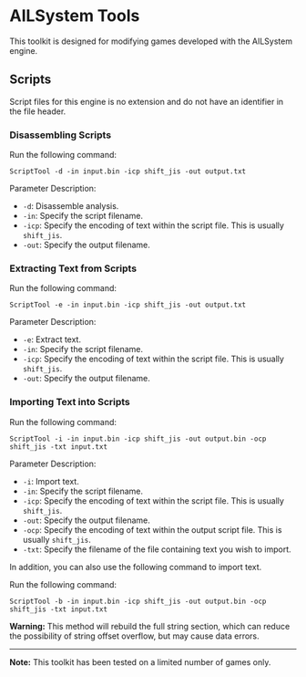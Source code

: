 # AILSystem Tools

This toolkit is designed for modifying games developed with the AILSystem engine.

## Scripts

Script files for this engine is no extension and do not have an identifier in the file header.

### Disassembling Scripts

Run the following command:
```
ScriptTool -d -in input.bin -icp shift_jis -out output.txt
```

Parameter Description:
- `-d`: Disassemble analysis.
- `-in`: Specify the script filename.
- `-icp`: Specify the encoding of text within the script file. This is usually `shift_jis`.
- `-out`: Specify the output filename.

### Extracting Text from Scripts

Run the following command:
```
ScriptTool -e -in input.bin -icp shift_jis -out output.txt
```

Parameter Description:
- `-e`: Extract text.
- `-in`: Specify the script filename.
- `-icp`: Specify the encoding of text within the script file. This is usually `shift_jis`.
- `-out`: Specify the output filename.

### Importing Text into Scripts

Run the following command:
```
ScriptTool -i -in input.bin -icp shift_jis -out output.bin -ocp shift_jis -txt input.txt
```

Parameter Description:
- `-i`: Import text.
- `-in`: Specify the script filename.
- `-icp`: Specify the encoding of text within the script file. This is usually `shift_jis`.
- `-out`: Specify the output filename.
- `-ocp`: Specify the encoding of text within the output script file. This is usually `shift_jis`.
- `-txt`: Specify the filename of the file containing text you wish to import.

In addition, you can also use the following command to import text.

Run the following command:
```
ScriptTool -b -in input.bin -icp shift_jis -out output.bin -ocp shift_jis -txt input.txt
```

**Warning:** This method will rebuild the full string section, which can reduce the possibility of string offset overflow, but may cause data errors.

---

**Note:** This toolkit has been tested on a limited number of games only.
